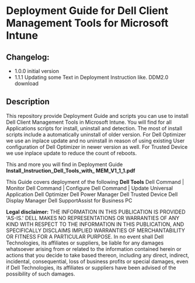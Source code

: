 # Deployment Guide for Dell Client Management Tools for Microsoft Intune

## Changelog:
- 1.0.0   initial version
- 1.1.1   Updating some Text in Deployment Instruction like. DDM2.0 download

## Description
This repository provide Deployment Guide and scripts you can use to install Dell Client Management Tools in Microsoft Intune.
You will find for all Applications scripts for install, uninstall and detection. The most of install scripts include a automatically uninstall of older version. For Dell Optimizer we use an inplace update and no uninstall in reason of using existing User configuration of Dell Optimizer in newer version as well. For Trusted Device we use inplace update to reduce the count of reboots.

This and more you will find in Deployment Guide **Install_Instruction_Dell_Tools_with_ MEM_V1_1_1.pdf**

This Guide covers deployment of the following **Dell Tools**
Dell Command | Monitor
Dell Command | Configure
Dell Command | Update Universal Application
Dell Optimizer
Dell Power Manager
Dell Trusted Device
Dell Display Manager
Dell SupportAssist for Business PC

**Legal disclaimer:** THE INFORMATION IN THIS PUBLICATION IS PROVIDED 'AS-IS.' DELL MAKES NO REPRESENTATIONS OR WARRANTIES OF ANY KIND WITH RESPECT TO THE INFORMATION IN THIS PUBLICATION, AND SPECIFICALLY DISCLAIMS IMPLIED WARRANTIES OF MERCHANTABILITY OR FITNESS FOR A PARTICULAR PURPOSE. In no event shall Dell Technologies, its affiliates or suppliers, be liable for any damages whatsoever arising from or related to the information contained herein or actions that you decide to take based thereon, including any direct, indirect, incidental, consequential, loss of business profits or special damages, even if Dell Technologies, its affiliates or suppliers have been advised of the possibility of such damages.
